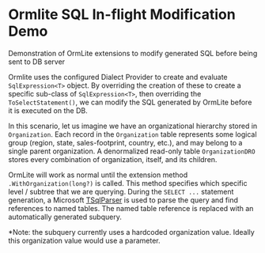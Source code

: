 # Ormlite SQL In-flight Modification Demo
Demonstration of OrmLite extensions to modify generated SQL before being sent to DB server


Ormlite uses the configured Dialect Provider to create and evaluate `SqlExpression<T>` object.  By overriding the 
creation of these to create a specific sub-class of `SqlExpression<T>`, then overriding  the `ToSelectStatement()`, we can 
modify the SQL generated by OrmLite before it is executed on the DB.

In this scenario, let us imagine we have an organizational hierarchy stored in `Organization`.  Each record in the 
`Organization` table represents some logical group (region, state, sales-footprint, country, etc.), and may belong to
a single parent organization.  A denormalized read-only table `OrganizationDRO` stores every combination of organization, 
itself, and its children.

OrmLite will work as normal until the extension method `.WithOrganization(long?)` is called.  This method specifies
which specific level / subtree that we are querying.  During the `SELECT ...` statement generation, a Microsoft
[TSqlParser](https://learn.microsoft.com/en-us/dotnet/api/microsoft.sqlserver.transactsql.scriptdom.tsql160parser?view=sql-dacfx-161) 
is used to parse the query and find references to named tables.  The named table reference is replaced with 
an automatically generated subquery.

*Note: the subquery currently uses a hardcoded organization value.  Ideally this organization value would use a parameter.
